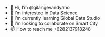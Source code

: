 - 👋 Hi, I’m @gilangevandyano
- 👀 I’m interested in Data Science
- 🌱 I’m currently learning Global Data Studio
- 💞️ I’m looking to collaborate on Smart City
- 📫 How to reach me +6282137918248

<!---
gilangevandyano/gilangevandyano is a ✨ special ✨ repository because its `README.md` (this file) appears on your GitHub profile.
You can click the Preview link to take a look at your changes.
--->
